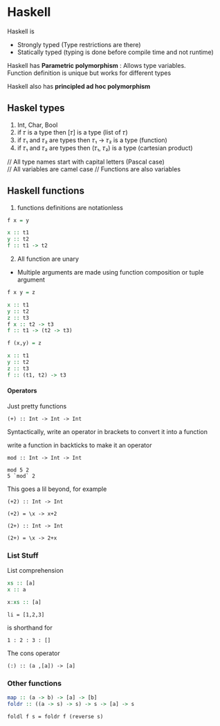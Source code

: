 # Haskell

Haskell is
- Strongly typed (Type restrictions are there)
- Statically typed (typing is done before compile time and not runtime)

Haskell has **Parametric polymorphism** : Allows type variables.  
Function definition is unique but works for different types

Haskell also has **principled ad hoc polymorphism**


## Haskel types
1. Int, Char, Bool
2. if 𝜏 is a type then [𝜏] is a type (list of 𝜏)
3. if 𝜏₁ and 𝜏₂ are types then 𝜏₁ -> 𝜏₂ is a type (function)
4. if 𝜏₁ and 𝜏₂ are types then (𝜏₁, 𝜏₂) is a type (cartesian product)

// All type names start with capital letters (Pascal case)  
// All variables are camel case
// Functions are also variables  

## Haskell functions
1. functions definitions are notationless

```haskell
f x = y

x :: t1
y :: t2
f :: t1 -> t2 
```

2. All function are unary
- Multiple arguments are made using function composition or tuple argument
 
```haskell
f x y = z

x :: t1
y :: t2
z :: t3
f x :: t2 -> t3
f :: t1 -> (t2 -> t3)
```

```haskell
f (x,y) = z

x :: t1
y :: t2
z :: t3
f :: (t1, t2) -> t3
```

#### Operators
Just pretty functions
```
(+) :: Int -> Int -> Int
```
Syntactically, write an operator in brackets to convert it into a function 

write a function in backticks to make it an operator

```
mod :: Int -> Int -> Int

mod 5 2
5 `mod` 2
```
This goes a lil beyond, for example
```
(+2) :: Int -> Int

(+2) = \x -> x+2

(2+) :: Int -> Int

(2+) = \x -> 2+x
```


### List Stuff

List comprehension  
```haskell
xs :: [a]
x :: a

x:xs :: [a]
```
```
li = [1,2,3]
```

is shorthand for
```
1 : 2 : 3 : []
```

The cons operator
```
(:) :: (a ,[a]) -> [a]
```

### Other functions

```haskell
map :: (a -> b) -> [a] -> [b]
foldr :: ((a -> s) -> s) -> s -> [a] -> s
```

```
foldl f s = foldr f (reverse s)
```

